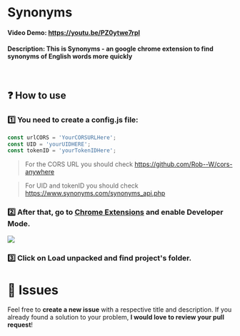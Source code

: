 # Synonyms
#### Video Demo:  https://youtu.be/PZ0ytwe7rpI
#### Description: This is Synonyms - an google chrome extension to find synonyms of English words more quickly

<br />

## :question: How to use

### :one: You need to create a config.js file:


```javascript 
const urlCORS = 'YourCORSURLHere';
const UID = 'yourUIDHERE';
const tokenID = 'yourTokenIDHere';
```
> For the CORS URL you should check https://github.com/Rob--W/cors-anywhere

> For UID and tokenID you should check https://www.synonyms.com/synonyms_api.php

### :two: After that, go to [Chrome Extensions](chrome://extensions) and enable Developer Mode.

<img src="https://user-images.githubusercontent.com/26275918/108840580-dad86d00-75d6-11eb-9c21-a3744ef0c7e2.png">

### :three: Click on Load unpacked and find project's folder.


# :bug: Issues

Feel free to **create a new issue** with a respective title and description. If you already found a solution to your problem, **I would love to review your pull request**!
